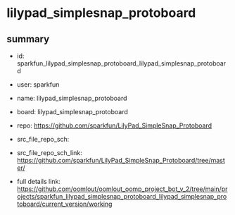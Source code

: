 # lilypad_simplesnap_protoboard
 
## summary 
* id: sparkfun_lilypad_simplesnap_protoboard_lilypad_simplesnap_protoboard
* user: sparkfun
* name: lilypad_simplesnap_protoboard
* board: lilypad_simplesnap_protoboard
* repo: https://github.com/sparkfun/LilyPad_SimpleSnap_Protoboard



* src_file_repo_sch: 
* src_file_repo_sch_link: https://github.com/sparkfun/LilyPad_SimpleSnap_Protoboard/tree/master/
* full details link: https://github.com/oomlout/oomlout_oomp_project_bot_v_2/tree/main/projects/sparkfun_lilypad_simplesnap_protoboard_lilypad_simplesnap_protoboard/current_version/working  








